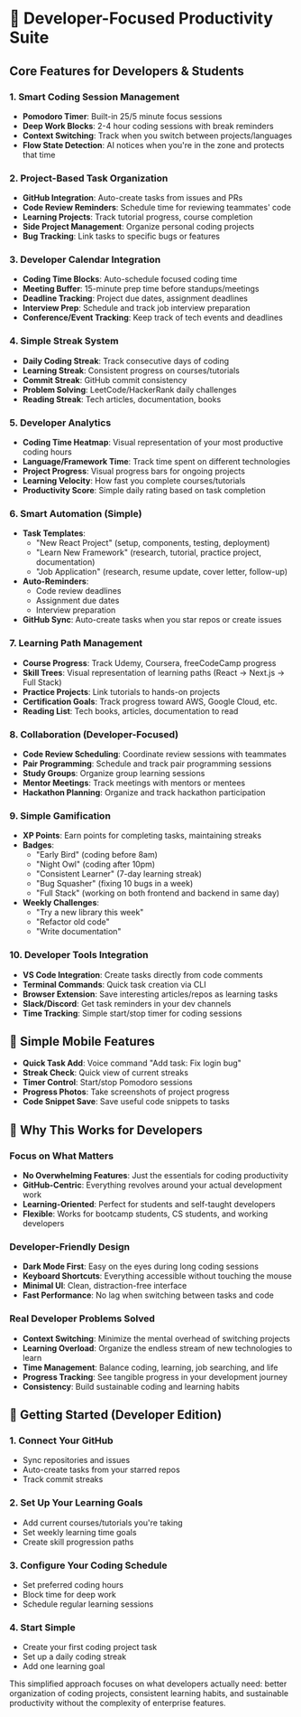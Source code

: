 # 🚀 Developer-Focused Productivity Suite

## Core Features for Developers & Students

### 1. **Smart Coding Session Management**
- **Pomodoro Timer**: Built-in 25/5 minute focus sessions
- **Deep Work Blocks**: 2-4 hour coding sessions with break reminders
- **Context Switching**: Track when you switch between projects/languages
- **Flow State Detection**: AI notices when you're in the zone and protects that time

### 2. **Project-Based Task Organization**
- **GitHub Integration**: Auto-create tasks from issues and PRs
- **Code Review Reminders**: Schedule time for reviewing teammates' code
- **Learning Projects**: Track tutorial progress, course completion
- **Side Project Management**: Organize personal coding projects
- **Bug Tracking**: Link tasks to specific bugs or features

### 3. **Developer Calendar Integration**
- **Coding Time Blocks**: Auto-schedule focused coding time
- **Meeting Buffer**: 15-minute prep time before standups/meetings
- **Deadline Tracking**: Project due dates, assignment deadlines
- **Interview Prep**: Schedule and track job interview preparation
- **Conference/Event Tracking**: Keep track of tech events and deadlines

### 4. **Simple Streak System**
- **Daily Coding Streak**: Track consecutive days of coding
- **Learning Streak**: Consistent progress on courses/tutorials
- **Commit Streak**: GitHub commit consistency
- **Problem Solving**: LeetCode/HackerRank daily challenges
- **Reading Streak**: Tech articles, documentation, books

### 5. **Developer Analytics**
- **Coding Time Heatmap**: Visual representation of your most productive coding hours
- **Language/Framework Time**: Track time spent on different technologies
- **Project Progress**: Visual progress bars for ongoing projects
- **Learning Velocity**: How fast you complete courses/tutorials
- **Productivity Score**: Simple daily rating based on task completion

### 6. **Smart Automation (Simple)**
- **Task Templates**: 
  - "New React Project" (setup, components, testing, deployment)
  - "Learn New Framework" (research, tutorial, practice project, documentation)
  - "Job Application" (research, resume update, cover letter, follow-up)
- **Auto-Reminders**: 
  - Code review deadlines
  - Assignment due dates
  - Interview preparation
- **GitHub Sync**: Auto-create tasks when you star repos or create issues

### 7. **Learning Path Management**
- **Course Progress**: Track Udemy, Coursera, freeCodeCamp progress
- **Skill Trees**: Visual representation of learning paths (React → Next.js → Full Stack)
- **Practice Projects**: Link tutorials to hands-on projects
- **Certification Goals**: Track progress toward AWS, Google Cloud, etc.
- **Reading List**: Tech books, articles, documentation to read

### 8. **Collaboration (Developer-Focused)**
- **Code Review Scheduling**: Coordinate review sessions with teammates
- **Pair Programming**: Schedule and track pair programming sessions
- **Study Groups**: Organize group learning sessions
- **Mentor Meetings**: Track meetings with mentors or mentees
- **Hackathon Planning**: Organize and track hackathon participation

### 9. **Simple Gamification**
- **XP Points**: Earn points for completing tasks, maintaining streaks
- **Badges**: 
  - "Early Bird" (coding before 8am)
  - "Night Owl" (coding after 10pm)
  - "Consistent Learner" (7-day learning streak)
  - "Bug Squasher" (fixing 10 bugs in a week)
  - "Full Stack" (working on both frontend and backend in same day)
- **Weekly Challenges**: 
  - "Try a new library this week"
  - "Refactor old code"
  - "Write documentation"

### 10. **Developer Tools Integration**
- **VS Code Integration**: Create tasks directly from code comments
- **Terminal Commands**: Quick task creation via CLI
- **Browser Extension**: Save interesting articles/repos as learning tasks
- **Slack/Discord**: Get task reminders in your dev channels
- **Time Tracking**: Simple start/stop timer for coding sessions

## 📱 Simple Mobile Features
- **Quick Task Add**: Voice command "Add task: Fix login bug"
- **Streak Check**: Quick view of current streaks
- **Timer Control**: Start/stop Pomodoro sessions
- **Progress Photos**: Take screenshots of project progress
- **Code Snippet Save**: Save useful code snippets to tasks

## 🎯 Why This Works for Developers

### Focus on What Matters
- **No Overwhelming Features**: Just the essentials for coding productivity
- **GitHub-Centric**: Everything revolves around your actual development work
- **Learning-Oriented**: Perfect for students and self-taught developers
- **Flexible**: Works for bootcamp students, CS students, and working developers

### Developer-Friendly Design
- **Dark Mode First**: Easy on the eyes during long coding sessions
- **Keyboard Shortcuts**: Everything accessible without touching the mouse
- **Minimal UI**: Clean, distraction-free interface
- **Fast Performance**: No lag when switching between tasks and code

### Real Developer Problems Solved
- **Context Switching**: Minimize the mental overhead of switching projects
- **Learning Overload**: Organize the endless stream of new technologies to learn
- **Time Management**: Balance coding, learning, job searching, and life
- **Progress Tracking**: See tangible progress in your development journey
- **Consistency**: Build sustainable coding and learning habits

## 🚀 Getting Started (Developer Edition)

### 1. **Connect Your GitHub**
- Sync repositories and issues
- Auto-create tasks from your starred repos
- Track commit streaks

### 2. **Set Up Your Learning Goals**
- Add current courses/tutorials you're taking
- Set weekly learning time goals
- Create skill progression paths

### 3. **Configure Your Coding Schedule**
- Set preferred coding hours
- Block time for deep work
- Schedule regular learning sessions

### 4. **Start Simple**
- Create your first coding project task
- Set up a daily coding streak
- Add one learning goal

This simplified approach focuses on what developers actually need: better organization of coding projects, consistent learning habits, and sustainable productivity without the complexity of enterprise features.